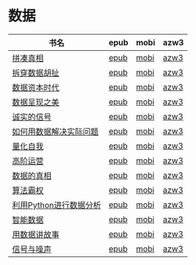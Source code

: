 # 数据

| 书名 | epub | mobi | azw3 |
| --- | --- | --- | --- |
| [拼凑真相](http://ct.dalanmei.com/f/31084289-771240450-8dc773) | [epub](http://ct.dalanmei.com/f/31084289-771240450-8dc773) | [mobi](http://ct.dalanmei.com/f/31084289-771228455-def7ff) | [azw3](http://ct.dalanmei.com/f/31084289-771232452-28334a) |
| [拆穿数据胡扯](http://ct.dalanmei.com/f/31084289-601061788-34c5ac) | [epub](http://ct.dalanmei.com/f/31084289-601061788-34c5ac) | [mobi](http://ct.dalanmei.com/f/31084289-599961243-25fc0f) | [azw3](http://ct.dalanmei.com/f/31084289-599961704-abd53b) |
| [数据资本时代](http://ct.dalanmei.com/f/31084289-572114041-741045) | [epub](http://ct.dalanmei.com/f/31084289-572114041-741045) | [mobi](http://ct.dalanmei.com/f/31084289-571714610-4bfc3c) | [azw3](http://ct.dalanmei.com/f/31084289-572123429-33d0cd) |
| [数据呈现之美](http://ct.dalanmei.com/f/31084289-572114705-daa143) | [epub](http://ct.dalanmei.com/f/31084289-572114705-daa143) | [mobi](http://ct.dalanmei.com/f/31084289-571711691-bc5603) | [azw3](http://ct.dalanmei.com/f/31084289-572133532-3de8f9) |
| [诚实的信号](http://ct.dalanmei.com/f/31084289-572115017-8099ab) | [epub](http://ct.dalanmei.com/f/31084289-572115017-8099ab) | [mobi](http://ct.dalanmei.com/f/31084289-571710060-192985) | [azw3](http://ct.dalanmei.com/f/31084289-572135736-489a01) |
| [如何用数据解决实际问题](http://ct.dalanmei.com/f/31084289-572115572-c5f475) | [epub](http://ct.dalanmei.com/f/31084289-572115572-c5f475) | [mobi](http://ct.dalanmei.com/f/31084289-571706563-3c3a21) | [azw3](http://ct.dalanmei.com/f/31084289-572138559-066598) |
| [量化自我](http://ct.dalanmei.com/f/31084289-572117538-279311) | [epub](http://ct.dalanmei.com/f/31084289-572117538-279311) | [mobi](http://ct.dalanmei.com/f/31084289-571652129-759653) | [azw3](http://ct.dalanmei.com/f/31084289-572180008-a995b4) |
| [高阶运营](http://ct.dalanmei.com/f/31084289-571778601-f094a5) | [epub](http://ct.dalanmei.com/f/31084289-571778601-f094a5) | [mobi](http://ct.dalanmei.com/f/31084289-571518476-6e92fe) | [azw3](http://ct.dalanmei.com/f/31084289-571923753-654699) |
| [数据的真相](http://ct.dalanmei.com/f/31084289-571778915-a747be) | [epub](http://ct.dalanmei.com/f/31084289-571778915-a747be) | [mobi](http://ct.dalanmei.com/f/31084289-571522332-0c44d9) | [azw3](http://ct.dalanmei.com/f/31084289-571925355-ce9d71) |
| [算法霸权](http://ct.dalanmei.com/f/31084289-571844545-083c3a) | [epub](http://ct.dalanmei.com/f/31084289-571844545-083c3a) | [mobi](http://ct.dalanmei.com/f/31084289-571550338-acae88) | [azw3](http://ct.dalanmei.com/f/31084289-572066581-8fd195) |
| [利用Python进行数据分析](http://ct.dalanmei.com/f/31084289-571736176-9f9f10) | [epub](http://ct.dalanmei.com/f/31084289-571736176-9f9f10) | [mobi](http://ct.dalanmei.com/f/31084289-571583193-a4dd76) | [azw3](http://ct.dalanmei.com/f/31084289-571856038-5eea8c) |
| [智能数据](http://ct.dalanmei.com/f/31084289-571737234-23a256) | [epub](http://ct.dalanmei.com/f/31084289-571737234-23a256) | [mobi](http://ct.dalanmei.com/f/31084289-571590483-6063bd) | [azw3](http://ct.dalanmei.com/f/31084289-571863065-3f4ce4) |
| [用数据讲故事](http://ct.dalanmei.com/f/31084289-571772714-882511) | [epub](http://ct.dalanmei.com/f/31084289-571772714-882511) | [mobi](http://ct.dalanmei.com/f/31084289-571588086-4bb202) | [azw3](http://ct.dalanmei.com/f/31084289-571869067-821042) |
| [信号与噪声](http://ct.dalanmei.com/f/31084289-571780393-79d0df) | [epub](http://ct.dalanmei.com/f/31084289-571780393-79d0df) | [mobi](http://ct.dalanmei.com/f/31084289-571525520-e7d98b) | [azw3](http://ct.dalanmei.com/f/31084289-571880242-b35e54) |
